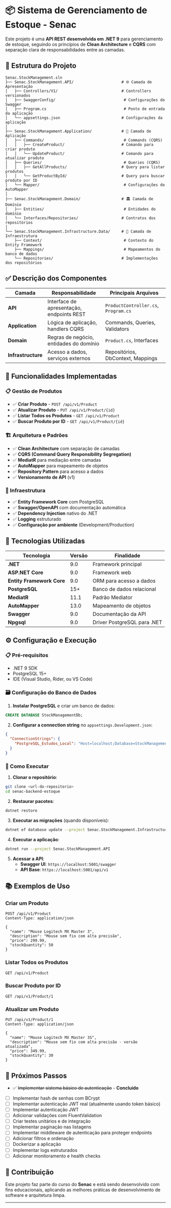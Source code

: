# 📦 Sistema de Gerenciamento de Estoque - Senac

Este projeto é uma **API REST desenvolvida em .NET 9** para gerenciamento de estoque, seguindo os princípios de **Clean Architecture** e **CQRS** com separação clara de responsabilidades entre as camadas.

## 🔖 Estrutura do Projeto

```plaintext
Senac.StockManagement.sln
├── Senac.StockManagement.API/                     # 🌐 Camada de Apresentação
│   ├── Controllers/V1/                            # Controllers versionados
│   ├── SwaggerConfig/                              # Configurações do Swagger
│   ├── Program.cs                                  # Ponto de entrada da aplicação
│   └── appsettings.json                           # Configurações da aplicação
│
├── Senac.StockManagement.Application/             # 🎯 Camada de Aplicação
│   ├── Commands/                                   # Commands (CQRS)
│   │   ├── CreateProduct/                         # Comando para criar produto
│   │   └── UpdateProduct/                         # Comando para atualizar produto
│   ├── Queries/                                    # Queries (CQRS)
│   │   ├── GetAllProducts/                        # Query para listar produtos
│   │   └── GetProductById/                        # Query para buscar produto por ID
│   └── Mapper/                                     # Configurações do AutoMapper
│
├── Senac.StockManagement.Domain/                  # 🏛️ Camada de Domínio
│   ├── Entities/                                   # Entidades do domínio
│   └── Interfaces/Repositories/                   # Contratos dos repositórios
│
└── Senac.StockManagement.Infrastructure.Data/     # 🔧 Camada de Infraestrutura
    ├── Context/                                    # Contexto do Entity Framework
    ├── Mappings/                                   # Mapeamentos do banco de dados
    └── Repositories/                              # Implementações dos repositórios
```

## ✅ Descrição dos Componentes

| Camada | Responsabilidade | Principais Arquivos |
|--------|------------------|-------------------|
| **API** | Interface de apresentação, endpoints REST | `ProductController.cs`, `Program.cs` |
| **Application** | Lógica de aplicação, handlers CQRS | Commands, Queries, Validators |
| **Domain** | Regras de negócio, entidades do domínio | `Product.cs`, Interfaces |
| **Infrastructure** | Acesso a dados, serviços externos | Repositórios, DbContext, Mappings |

## 🚀 Funcionalidades Implementadas

### 📋 Gestão de Produtos
- ✅ **Criar Produto** - `POST /api/v1/Product`
- ✅ **Atualizar Produto** - `PUT /api/v1/Product/{id}`
- ✅ **Listar Todos os Produtos** - `GET /api/v1/Product`
- ✅ **Buscar Produto por ID** - `GET /api/v1/Product/{id}`

### 🏗️ Arquitetura e Padrões
- ✅ **Clean Architecture** com separação de camadas
- ✅ **CQRS (Command Query Responsibility Segregation)**
- ✅ **MediatR** para mediação entre camadas
- ✅ **AutoMapper** para mapeamento de objetos
- ✅ **Repository Pattern** para acesso a dados
- ✅ **Versionamento de API** (v1)

### 🔧 Infraestrutura
- ✅ **Entity Framework Core** com PostgreSQL
- ✅ **Swagger/OpenAPI** com documentação automática
- ✅ **Dependency Injection** nativo do .NET
- ✅ **Logging** estruturado
- ✅ **Configuração por ambiente** (Development/Production)

## 📌 Tecnologias Utilizadas

| Tecnologia | Versão | Finalidade |
|------------|--------|------------|
| **.NET** | 9.0 | Framework principal |
| **ASP.NET Core** | 9.0 | Framework web |
| **Entity Framework Core** | 9.0 | ORM para acesso a dados |
| **PostgreSQL** | 15+ | Banco de dados relacional |
| **MediatR** | 11.1 | Padrão Mediator |
| **AutoMapper** | 13.0 | Mapeamento de objetos |
| **Swagger** | 9.0 | Documentação da API |
| **Npgsql** | 9.0 | Driver PostgreSQL para .NET |

## ⚙️ Configuração e Execução

### 📋 Pré-requisitos
- .NET 9 SDK
- PostgreSQL 15+
- IDE (Visual Studio, Rider, ou VS Code)

### 🗃️ Configuração do Banco de Dados

1. **Instalar PostgreSQL** e criar um banco de dados:
```sql
CREATE DATABASE StockManagementDb;
```

2. **Configurar a connection string** no `appsettings.Development.json`:
```json
{
  "ConnectionStrings": {
    "PostgreSQL_Estudos_Local": "Host=localhost;Database=StockManagementDb;Username=postgres;Password=sua_senha;Port=5432"
  }
}
```

### 🚀 Como Executar

1. **Clonar o repositório**:
```bash
git clone <url-do-repositorio>
cd senac-backend-estoque
```

2. **Restaurar pacotes**:
```bash
dotnet restore
```

3. **Executar as migrações** (quando disponíveis):
```bash
dotnet ef database update --project Senac.StockManagement.Infrastructure.Data --startup-project Senac.StockManagement.API
```

4. **Executar a aplicação**:
```bash
dotnet run --project Senac.StockManagement.API
```

5. **Acessar a API**:
   - **Swagger UI**: `https://localhost:5001/swagger`
   - **API Base**: `https://localhost:5001/api/v1`

## 📚 Exemplos de Uso

### Criar um Produto
```http
POST /api/v1/Product
Content-Type: application/json

{
  "name": "Mouse Logitech MX Master 3",
  "description": "Mouse sem fio com alta precisão",
  "price": 299.99,
  "stockQuantity": 50
}
```

### Listar Todos os Produtos
```http
GET /api/v1/Product
```

### Buscar Produto por ID
```http
GET /api/v1/Product/1
```

### Atualizar um Produto
```http
PUT /api/v1/Product/1
Content-Type: application/json

{
  "name": "Mouse Logitech MX Master 3S",
  "description": "Mouse sem fio com alta precisão - versão atualizada",
  "price": 349.99,
  "stockQuantity": 30
}
```

## 🔮 Próximos Passos
- ✅ ~~Implementar sistema básico de autenticação~~ - **Concluído**
- [ ] Implementar hash de senhas com BCrypt
- [ ] Implementar autenticação JWT real (atualmente usando token básico)
- [ ] Implementar autenticação JWT
- [ ] Adicionar validações com FluentValidation
- [ ] Criar testes unitários e de integração
- [ ] Implementar paginação nas listagens
- [ ] Implementar middleware de autenticação para proteger endpoints
- [ ] Adicionar filtros e ordenação
- [ ] Dockerizar a aplicação
- [ ] Implementar logs estruturados
- [ ] Adicionar monitoramento e health checks

## 👥 Contribuição

Este projeto faz parte do curso do **Senac** e está sendo desenvolvido com fins educacionais, aplicando as melhores práticas de desenvolvimento de software e arquitetura limpa.

---


